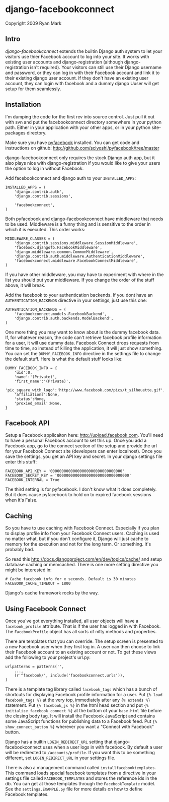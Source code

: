django-facebookconnect
======================

Copyright 2009 Ryan Mark


Intro
-----

*django-facebookconnect* extends the builtin Django auth system to let your visitors use thier Facebook account to log into your site. It works with existing user accounts and django-registration (although django-registration isn't required). Your visitors can still use their Django username and password, or they can log in with their Facebook account and link it to their existing django user account. If they don't have an existing user account, they can login with facebook and a dummy django Uuser will get setup for them seamlessly.

Installation
------------

I'm dumping the code for the first rev into source control. Just pull it out with svn and put the facebookconnect directory somewhere in your python path. Either in your application with your other apps, or in your python site-packages directory.

Make sure you have [pyfacebook](http://github.com/sciyoshi/pyfacebook/tree/master) installed. You can get code and instructions on github: http://github.com/sciyoshi/pyfacebook/tree/master

django-facebookconnect only requires the stock Django auth app, but it also plays nice with django-registration if you would like to give your users the option to log in without Facebook.

Add facebookconnect and django auth to your `INSTALLED_APPS`:

    INSTALLED_APPS = (
        'django.contrib.auth',
        'django.contrib.sessions',

        'facebookconnect',
    )

Both pyfacebook and django-facebookconnect have middleware that needs to be used. Middleware is a funny thing and is sensitive to the order in which it is executed. This order works:

    MIDDLEWARE_CLASSES = (
        'django.contrib.sessions.middleware.SessionMiddleware',
        'facebook.djangofb.FacebookMiddleware',
        'django.middleware.common.CommonMiddleware',
        'django.contrib.auth.middleware.AuthenticationMiddleware',
        'facebookconnect.middleware.FacebookConnectMiddleware',
    )

If you have other middleware, you may have to experiment with where in the list you should put your middleware. If you change the order of the stuff above, it will break.

Add the facebook to your authentication backends. If you dont have an `AUTHENTICATION_BACKENDS` directive in your settings, just use this one:

    AUTHENTICATION_BACKENDS = (
        'facebookconnect.models.FacebookBackend',
        'django.contrib.auth.backends.ModelBackend',
    )

One more thing you may want to know about is the dummy facebook data. If, for whatever reason, the code can't retrieve facebook profile information for a user, it will use dummy data. Facebook Connect drops requests from time to time, so instead of killing the application, it will just show something. You can set the `DUMMY_FACEBOOK_INFO` directive in the settings file to change the default stuff. Here is what the default stuff looks like:

    DUMMY_FACEBOOK_INFO = {
        'uid':0,
        'name':'(Private)',
        'first_name':'(Private)',
        'pic_square_with_logo':'http://www.facebook.com/pics/t_silhouette.gif',
        'affiliations':None,
        'status':None,
        'proxied_email':None,
    }

Facebook API
------------

Setup a Facebook applicaiton here: http://upload.facebook.com. You'll need to have a personal Facebook account to set this up. Once you add a Facebook app, go to the connect section of the setup and provide the url for your Facebook Connect site (developers can enter localhost). Once you save the settings, you get an API key and secret. In your django settings file enter this stuff:

    FACEBOOK_API_KEY = '00000000000000000000000000000000'
    FACEBOOK_SECRET_KEY = '00000000000000000000000000000000'
    FACEBOOK_INTERNAL = True

The third setting is for pyfacebook. I don't know what it does completely. But it does cause pyfacebook to hold on to expired facebook sessions when it's False.

Caching
-------

So you have to use caching with Facebook Connect. Especially if you plan to display profile info from your Facebook Connect users. Caching is used no matter what, but if you don't configure it, Django will just cache to memory for the execution and not for the long term. Or something. It's probably bad.

So read this http://docs.djangoproject.com/en/dev/topics/cache/ and setup database caching or memcached. There is one more setting directive you might be interested in:

    # Cache facebook info for x seconds. Default is 30 minutes
    FACEBOOK_CACHE_TIMEOUT = 1800

Django's cache framework rocks by the way.

Using Facebook Connect
----------------------

Once you've got everything installed, all user objects will have a `facebook_profile` attribute. That is if the user has logged in with Facebook. The `FacebookProfile` object has all sorts of nifty methods and properties.

There are templates that you can override. The setup screen is presented to a new Facebook user when they first log in. A user can then choose to link their Facebook account to an existing account or not. To get these views add the following to your project's url.py:

    urlpatterns = patterns('',
        ...,
        (r'^facebook/', include('facebookconnect.urls')),
    )

There is a template tag library called `facebook_tags` which has a bunch of shortcuts for displaying Facebook profile information for a user. Put
`{% load facebook_tags %}`
at the very top, immediately after any `{% extends %}` statement. Put
`{% facebook_js %}`
in the html head section and put
`{% initialize_facebook_connect %}`
at the bottom of your `base.html` file before the closing body tag. It will install the Facebook JavaScript and contains some JavaScript functions for publishing data to a Facebook feed. Put 
`{% show_connect_button %}`
wherever you want a "Connect with Facebook" button.

Django has a builtin `LOGIN_REDIRECT_URL` setting that django-facebookconnect uses when a user logs in with facebook. By default a user will be redirected to `/accounts/profile`. If you want this to be something different, set `LOGIN_REDIRECT_URL` in your settings file.

There is also a management command called `installfacebooktemplates`. This command loads special facebook templates from a directive in your settings file called `FACEBOOK_TEMPLATES` and stores the reference ids in the db. You can get at those templates through the `FacebookTemplate` model. See the `settings.EXAMPLE.py` file for more details on how to define Facebook templates.
